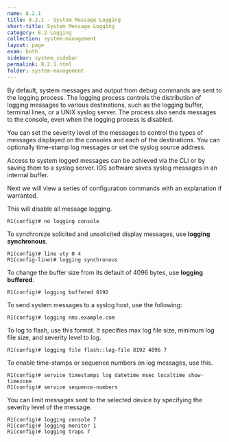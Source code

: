 ```yaml
---
name: 8.2.1
title: 8.2.1 - System Message Logging
short-title: System Message Logging
category: 8.2 Logging
collection: system-management
layout: page
exam: both
sidebar: system_sidebar
permalink: 8.2.1.html
folder: system-management
---
```

By default, system messages and output from debug commands are sent to the logging process. The logging process controls the distribution of logging messages to various destinations, such as the logging buffer, terminal lines, or a UNIX syslog server. The process also sends messages to the console, even when the logging process is disabled.

You can set the severity level of the messages to control the types of messages displayed on the consoles and each of the destinations. You can optionally time-stamp log messages or set the syslog source address.

Access to system logged messages can be achieved via the CLI or by saving them to a syslog server. IOS software saves syslog messages in an internal buffer.

Next we will view a series of configuration commands with an explanation if warranted.

This will disable all message logging.
```
R1(config)# no logging console
```

To synchronize solicited and unsolicited display messages, use **logging synchronous**.
```
R1(config)# line vty 0 4
R1(config-line)# logging synchronous
```

To change the buffer size from its default of 4096 bytes, use **logging buffered**.
```
R1(config)# logging buffered 8192
```

To send system messages to a syslog host, use the following:
```
R1(config)# logging nms.example.com
```

To log to flash, use this format. It specifies max log file size, minimum log file size, and severity level to log.
```
R1(config)# logging file flash::log-file 8192 4096 7
```

To enable time-stamps or sequence numbers on log messages, use this.
```
R1(config)# service timestamps log datetime msec localtime show-timezone
R1(config)# service sequence-numbers
```

You can limit messages sent to the selected device by specifying the severity level of the message.
```
R1(config)# logging console 7
R1(config)# logging monitor 1
R1(config)# logging traps 7
```
